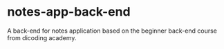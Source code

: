 # notes-app-back-end

A back-end for notes application based on the beginner back-end course from dicoding academy.

